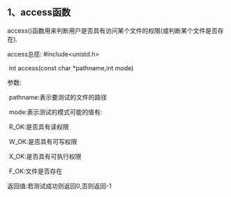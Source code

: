 ## 1、access函数

access()函数用来判断用户是否具有访问某个文件的权限(或判断某个文件是否存在). 

access总揽: #include<unistd.h>

​      int access(const char *pathname,int mode)

 参数:

​     pathname:表示要测试的文件的路径

​     mode:表示测试的模式可能的值有:

​         R_OK:是否具有读权限

​         W_OK:是否具有可写权限

​         X_OK:是否具有可执行权限

​          F_OK:文件是否存在

返回值:若测试成功则返回0,否则返回-1

